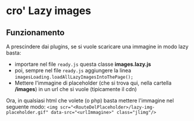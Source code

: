 # cro' Lazy images

## Funzionamento
A prescindere dai plugins, se si vuole scaricare una immagine in modo lazy basta:
- importare nel file `ready.js` questa classe **images.lazy.js**
- poi, sempre nel file `ready.js` aggiungere la linea `imagesLoading.loadAllLazyImagesIntoThePage();`
- Mettere l'immagine di placeholder (che si trova qui, nella cartella **/images**) in un url che si vuole (tipicamente il cdn)

Ora, in qualsiasi html che volete (o php) basta mettere l'immagine nel seguente modo:
`<img scr="<RouteDelPlaceholder>/lazy-img-placeholder.gif" data-src="<urlImmagine>" class="jlimg"/>`
